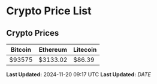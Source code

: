 # Crypto Price List

## Crypto Prices
| Bitcoin | Ethereum | Litecoin |
| ------- | -------- | -------- |
| $93575 | $3133.02 | $86.39 |
**Last Updated:** 2024-11-20 09:17 UTC
**Last Updated:** $DATE$
